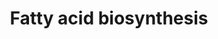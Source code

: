---
annotations:
- type: Pathway Ontology
  value: fatty acid biosynthetic pathway
authors:
- MaintBot
- Susan
- Eweitz
description: ''
last-edited: 2021-05-26
organisms:
- Canis familiaris
redirect_from:
- /index.php/Pathway:WP1139
- /instance/WP1139
schema-jsonld:
- '@context': https://schema.org/
  '@id': https://wikipathways.github.io/pathways/WP1139.html
  '@type': Dataset
  creator:
    '@type': Organization
    name: WikiPathways
  description: ''
  keywords:
  - Malonyl-CoA
  - MECR
  - ACSL6
  - PECR
  - ACSL1
  - ECHS1
  - ACLY
  - DECR1
  - HADH
  - ACSL4
  - ECH1
  - ECHDC1
  - SCD
  - ACSS2
  - FASN
  - ACSL3
  - PC
  - Acyl-CoA (n+2)
  - Acetyl-CoA
  - ACACA
  - ACAA2
  - ECHDC3
  - ACACB
  - ECHDC2
  - ACSL5
  license: CC0
  name: Fatty acid biosynthesis
seo: CreativeWork
title: Fatty acid biosynthesis
wpid: WP1139
---